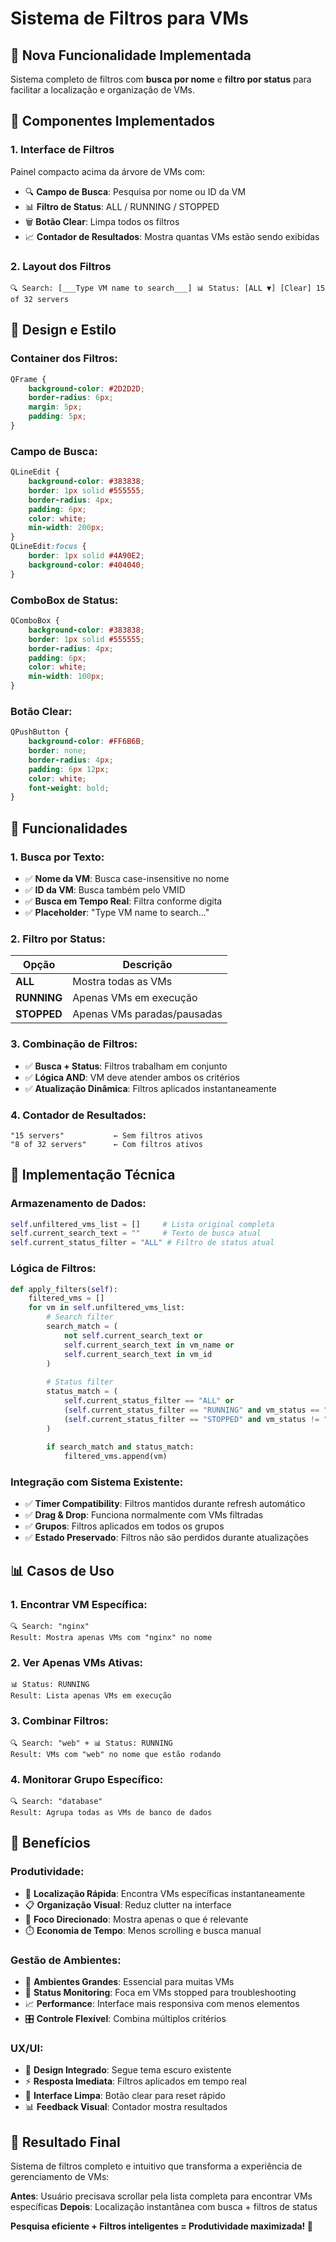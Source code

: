 # Sistema de Filtros para VMs

## 🎯 Nova Funcionalidade Implementada

Sistema completo de filtros com **busca por nome** e **filtro por status** para facilitar a localização e organização de VMs.

## 🔧 Componentes Implementados

### 1. **Interface de Filtros**
Painel compacto acima da árvore de VMs com:
- 🔍 **Campo de Busca**: Pesquisa por nome ou ID da VM
- 📊 **Filtro de Status**: ALL / RUNNING / STOPPED
- 🗑️ **Botão Clear**: Limpa todos os filtros
- 📈 **Contador de Resultados**: Mostra quantas VMs estão sendo exibidas

### 2. **Layout dos Filtros**
```
🔍 Search: [___Type VM name to search___] 📊 Status: [ALL ▼] [Clear] 15 of 32 servers
```

## 🎨 Design e Estilo

### **Container dos Filtros:**
```css
QFrame {
    background-color: #2D2D2D;
    border-radius: 6px;
    margin: 5px;
    padding: 5px;
}
```

### **Campo de Busca:**
```css
QLineEdit {
    background-color: #383838;
    border: 1px solid #555555;
    border-radius: 4px;
    padding: 6px;
    color: white;
    min-width: 200px;
}
QLineEdit:focus {
    border: 1px solid #4A90E2;
    background-color: #404040;
}
```

### **ComboBox de Status:**
```css
QComboBox {
    background-color: #383838;
    border: 1px solid #555555;
    border-radius: 4px;
    padding: 6px;
    color: white;
    min-width: 100px;
}
```

### **Botão Clear:**
```css
QPushButton {
    background-color: #FF6B6B;
    border: none;
    border-radius: 4px;
    padding: 6px 12px;
    color: white;
    font-weight: bold;
}
```

## 🔄 Funcionalidades

### **1. Busca por Texto:**
- ✅ **Nome da VM**: Busca case-insensitive no nome
- ✅ **ID da VM**: Busca também pelo VMID  
- ✅ **Busca em Tempo Real**: Filtra conforme digita
- ✅ **Placeholder**: "Type VM name to search..."

### **2. Filtro por Status:**
| Opção | Descrição |
|-------|-----------|
| **ALL** | Mostra todas as VMs |
| **RUNNING** | Apenas VMs em execução |
| **STOPPED** | Apenas VMs paradas/pausadas |

### **3. Combinação de Filtros:**
- ✅ **Busca + Status**: Filtros trabalham em conjunto
- ✅ **Lógica AND**: VM deve atender ambos os critérios
- ✅ **Atualização Dinâmica**: Filtros aplicados instantaneamente

### **4. Contador de Resultados:**
```
"15 servers"           ← Sem filtros ativos
"8 of 32 servers"      ← Com filtros ativos
```

## 🚀 Implementação Técnica

### **Armazenamento de Dados:**
```python
self.unfiltered_vms_list = []     # Lista original completa
self.current_search_text = ""     # Texto de busca atual  
self.current_status_filter = "ALL" # Filtro de status atual
```

### **Lógica de Filtros:**
```python
def apply_filters(self):
    filtered_vms = []
    for vm in self.unfiltered_vms_list:
        # Search filter
        search_match = (
            not self.current_search_text or 
            self.current_search_text in vm_name or
            self.current_search_text in vm_id
        )
        
        # Status filter
        status_match = (
            self.current_status_filter == "ALL" or
            (self.current_status_filter == "RUNNING" and vm_status == "RUNNING") or
            (self.current_status_filter == "STOPPED" and vm_status != "RUNNING")
        )
        
        if search_match and status_match:
            filtered_vms.append(vm)
```

### **Integração com Sistema Existente:**
- ✅ **Timer Compatibility**: Filtros mantidos durante refresh automático
- ✅ **Drag & Drop**: Funciona normalmente com VMs filtradas
- ✅ **Grupos**: Filtros aplicados em todos os grupos
- ✅ **Estado Preservado**: Filtros não são perdidos durante atualizações

## 📊 Casos de Uso

### **1. Encontrar VM Específica:**
```
🔍 Search: "nginx"
Result: Mostra apenas VMs com "nginx" no nome
```

### **2. Ver Apenas VMs Ativas:**
```  
📊 Status: RUNNING
Result: Lista apenas VMs em execução
```

### **3. Combinar Filtros:**
```
🔍 Search: "web" + 📊 Status: RUNNING  
Result: VMs com "web" no nome que estão rodando
```

### **4. Monitorar Grupo Específico:**
```
🔍 Search: "database"
Result: Agrupa todas as VMs de banco de dados
```

## 🎯 Benefícios

### **Produtividade:**
- 🚀 **Localização Rápida**: Encontra VMs específicas instantaneamente
- 📋 **Organização Visual**: Reduz clutter na interface
- 🎯 **Foco Direcionado**: Mostra apenas o que é relevante
- ⏱️ **Economia de Tempo**: Menos scrolling e busca manual

### **Gestão de Ambientes:**
- 🏢 **Ambientes Grandes**: Essencial para muitas VMs
- 🔄 **Status Monitoring**: Foca em VMs stopped para troubleshooting
- 📈 **Performance**: Interface mais responsiva com menos elementos
- 🎛️ **Controle Flexível**: Combina múltiplos critérios

### **UX/UI:**
- 🎨 **Design Integrado**: Segue tema escuro existente
- ⚡ **Resposta Imediata**: Filtros aplicados em tempo real
- 🧹 **Interface Limpa**: Botão clear para reset rápido
- 📊 **Feedback Visual**: Contador mostra resultados

## 🎉 Resultado Final

Sistema de filtros completo e intuitivo que transforma a experiência de gerenciamento de VMs:

**Antes**: Usuário precisava scrollar pela lista completa para encontrar VMs específicas
**Depois**: Localização instantânea com busca + filtros de status

**Pesquisa eficiente + Filtros inteligentes = Produtividade maximizada! 🚀**